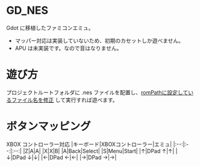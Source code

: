 # GD_NES
Gdot に移植したファミコンエミュ。
*  マッパー対応は実装していないため、初期のカセットしか遊べません。
* APU は未実装です。なので音はなりません。

# 遊び方
プロジェクトルートフォルダに .nes ファイルを配置し、[romPathに設定しているファイル名を修正](https://github.com/gtk2k/GD_NES/blob/4c4e8624d14ff598a64dca91577e22a82bd05428/NES.cs#L21) して実行すれば遊べます。

# ボタンマッピング
XBOX コントローラー対応
|キーボード|XBOXコントローラー|エミュ|
|:--:|:--:|:--:|
|Z|A|A|
|X|X|B|
|A|Back|Select|
|S|Menu|Start|
|↑|DPad ↑|↑|
|↓|DPad ↓|↓|
|←|DPad ←|←|
|→|DPad →|→|
